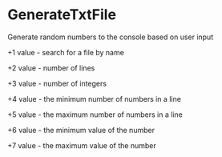 # GenerateTxtFile
Generate random numbers to the console based on user input

+1 value - search for a file by name

+2 value - number of lines

+3 value - number of integers

+4 value - the minimum number of numbers in a line

+5 value - the maximum number of numbers in a line

+6 value - the minimum value of the number

+7 value - the maximum value of the number

